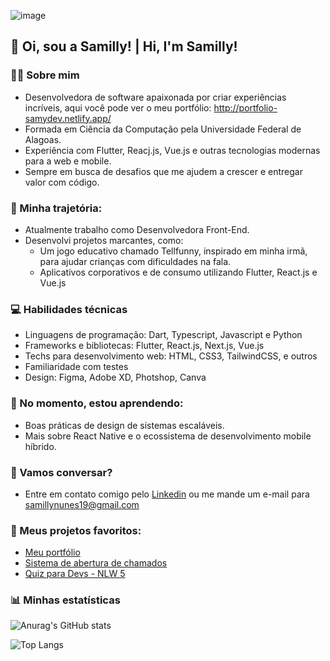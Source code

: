 ![image](https://github.com/user-attachments/assets/f252332e-96a7-49d0-932e-05095f82008a)

## 👋 Oi, sou a Samilly! |  Hi, I'm Samilly!

### 👩‍💻 Sobre mim
- Desenvolvedora de software apaixonada por criar experiências incríveis, aqui você pode ver o meu portfólio: http://portfolio-samydev.netlify.app/ 
- Formada em Ciência da Computação pela Universidade Federal de Alagoas.
- Experiência com Flutter, Reacj.js, Vue.js e outras tecnologias modernas para a web e mobile.
- Sempre em busca de desafios que me ajudem a crescer e entregar valor com código.

### 💼 Minha trajetória:
- Atualmente trabalho como Desenvolvedora Front-End.
- Desenvolvi projetos marcantes, como:
  - Um jogo educativo chamado Tellfunny, inspirado em minha irmã, para ajudar crianças com dificuldades na fala.
  - Aplicativos corporativos e de consumo utilizando Flutter, React.js e Vue.js

### 💻 Habilidades técnicas
- Linguagens de programação: Dart, Typescript, Javascript e Python
- Frameworks e bibliotecas: Flutter, React.js, Next.js, Vue.js
- Techs para desenvolvimento web: HTML, CSS3, TailwindCSS, e outros
- Familiaridade com testes
- Design: Figma, Adobe XD, Photshop, Canva

### 🌱 No momento, estou aprendendo:
- Boas práticas de design de sistemas escaláveis.
- Mais sobre React Native e o ecossistema de desenvolvimento mobile híbrido.

### 💬 Vamos conversar?
- Entre em contato comigo pelo [Linkedin](https://www.linkedin.com/in/samillynunes19/) ou me mande um e-mail para samillynunes19@gmail.com

### 📂 Meus projetos favoritos:
- [Meu portfólio](https://github.com/SamillyNunes/portfolio)
- [Sistema de abertura de chamados](https://github.com/SamillyNunes/tickets-service)
- [Quiz para Devs - NLW 5](https://github.com/SamillyNunes/dev_quiz_nlw5)

### 📊 Minhas estatísticas
![Anurag's GitHub stats](https://github-readme-stats.vercel.app/api?username=SamillyNunes&show_icons=true&theme=tokyonight)

![Top Langs](https://github-readme-stats.vercel.app/api/top-langs/?username=SamillyNunes&layout=compact&theme=tokyonight)

